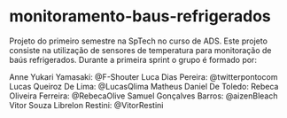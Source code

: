 # monitoramento-baus-refrigerados
Projeto do primeiro semestre na SpTech no curso de ADS. 
Este projeto consiste na utilização de sensores de temperatura para monitoração de baús refrigerados.
Durante a primeira sprint o grupo é formado por:





Anne Yukari Yamasaki: @F-Shouter
Luca Dias Pereira: @twitterpontocom
Lucas Queiroz De Lima: @LucasQlima
Matheus Daniel De Toledo:
Rebeca Oliveira Ferreira: @RebecaOlive
Samuel Gonçalves Barros: @aizenBleach
Vitor Souza Librelon Restini: @VitorRestini
